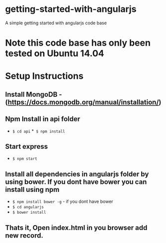 # getting-started-with-angularjs
A simple getting started with angularjs code base


# Note this code base has only been tested on Ubuntu 14.04

# Setup Instructions

## Install MongoDB - (https://docs.mongodb.org/manual/installation/)

## Npm Install in api folder
* `$ cd api`
*` $ npm install`

## Start express
* `$ npm start`
 
## Install all dependencies in angularjs folder by using bower. If you dont have bower you can install using npm
* `$ npm install bower -g` - if you dont have bower
* `$ cd angularjs`
* `$ bower install`

## Thats it, Open index.html in you browser add new record. 
  
 






 
